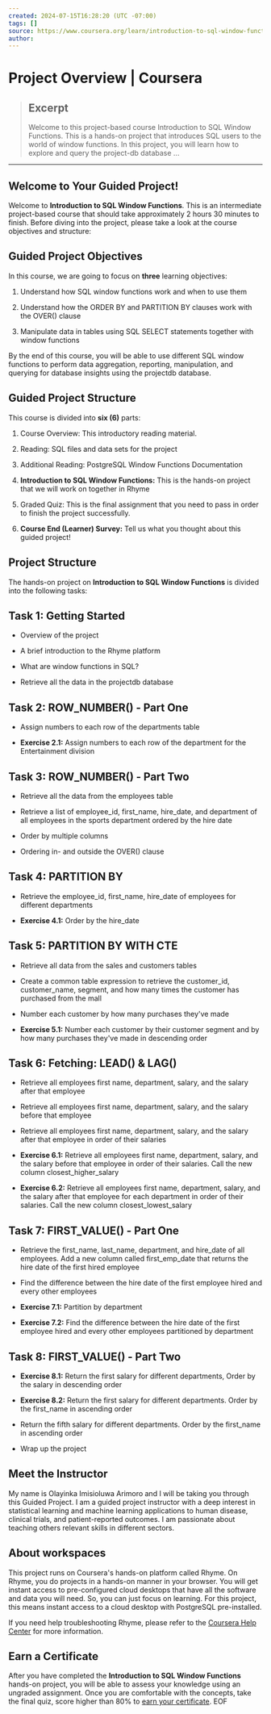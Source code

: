 ```yaml
---
created: 2024-07-15T16:28:20 (UTC -07:00)
tags: []
source: https://www.coursera.org/learn/introduction-to-sql-window-functions/supplement/MhGNK/project-overview
author: 
---
```


# Project Overview | Coursera

> ## Excerpt
> Welcome to this project-based course Introduction to SQL Window Functions. This is a hands-on project that introduces SQL users to the world of window functions. In this project, you will learn how to explore and query the project-db database ...

---
## **Welcome to Your Guided Project!**

Welcome to **Introduction to SQL Window Functions**. This is an intermediate project-based course that should take approximately 2 hours 30 minutes to finish. Before diving into the project, please take a look at the course objectives and structure:

## **Guided Project Objectives**

In this course, we are going to focus on **three** learning objectives:

1.  Understand how SQL window functions work and when to use them
    
2.  Understand how the ORDER BY and PARTITION BY clauses work with the OVER() clause
    
3.  Manipulate data in tables using SQL SELECT statements together with window functions
    

By the end of this course, you will be able to use different SQL window functions to perform data aggregation, reporting, manipulation, and querying for database insights using the projectdb database.

## **Guided Project Structure**

This course is divided into **six (6)** parts:

1.  Course Overview: This introductory reading material.
    
2.  Reading: SQL files and data sets for the project
    
3.  Additional Reading: PostgreSQL Window Functions Documentation
    
4.  **Introduction to SQL Window Functions:** This is the hands-on project that we will work on together in Rhyme
    
5.  Graded Quiz: This is the final assignment that you need to pass in order to finish the project successfully.
    
6.  **Course End (Learner) Survey:** Tell us what you thought about this guided project!
    

## **Project Structure**

The hands-on project on **Introduction to SQL Window Functions** is divided into the following tasks:

## **Task 1: Getting Started**

-   Overview of the project
    
-   A brief introduction to the Rhyme platform
    
-   What are window functions in SQL?
    
-   Retrieve all the data in the projectdb database
    

## **Task 2: ROW\_NUMBER() - Part One**

-   Assign numbers to each row of the departments table
    
-   **Exercise 2.1:** Assign numbers to each row of the department for the Entertainment division
    

## **Task 3: ROW\_NUMBER() - Part Two**

-   Retrieve all the data from the employees table
    
-   Retrieve a list of employee\_id, first\_name, hire\_date, and department of all employees in the sports department ordered by the hire date
    
-   Order by multiple columns
    
-   Ordering in- and outside the OVER() clause
    

## **Task 4: PARTITION BY**

-   Retrieve the employee\_id, first\_name, hire\_date of employees for different departments
    
-   **Exercise 4.1:** Order by the hire\_date
    

## **Task 5: PARTITION BY WITH CTE**

-   Retrieve all data from the sales and customers tables
    
-   Create a common table expression to retrieve the customer\_id, customer\_name, segment, and how many times the customer has purchased from the mall
    
-   Number each customer by how many purchases they've made
    
-   **Exercise 5.1:** Number each customer by their customer segment and by how many purchases they've made in descending order
    

## **Task 6: Fetching: LEAD() & LAG()**

-   Retrieve all employees first name, department, salary, and the salary after that employee
    
-   Retrieve all employees first name, department, salary, and the salary before that employee
    
-   Retrieve all employees first name, department, salary, and the salary after that employee in order of their salaries
    
-   **Exercise 6.1:** Retrieve all employees first name, department, salary, and the salary before that employee in order of their salaries. Call the new column closest\_higher\_salary
    
-   **Exercise 6.2:** Retrieve all employees first name, department, salary, and the salary after that employee for each department in order of their salaries. Call the new column closest\_lowest\_salary
    

## **Task 7: FIRST\_VALUE() - Part One**

-   Retrieve the first\_name, last\_name, department, and hire\_date of all employees. Add a new column called first\_emp\_date that returns the hire date of the first hired employee
    
-   Find the difference between the hire date of the first employee hired and every other employees
    
-   **Exercise 7.1:** Partition by department
    
-   **Exercise 7.2:** Find the difference between the hire date of the first employee hired and every other employees partitioned by department
    

## **Task 8: FIRST\_VALUE() - Part Two**

-   **Exercise 8.1:** Return the first salary for different departments, Order by the salary in descending order
    
-   **Exercise 8.2:** Return the first salary for different departments. Order by the first\_name in ascending order
    
-   Return the fifth salary for different departments. Order by the first\_name in ascending order
    
-   Wrap up the project
    

## **Meet the Instructor**

My name is Olayinka Imisioluwa Arimoro and I will be taking you through this Guided Project. I am a guided project instructor with a deep interest in statistical learning and machine learning applications to human disease, clinical trials, and patient-reported outcomes. I am passionate about teaching others relevant skills in different sectors.

## **About workspaces**

This project runs on Coursera's hands-on platform called Rhyme. On Rhyme, you do projects in a hands-on manner in your browser. You will get instant access to pre-configured cloud desktops that have all the software and data you will need. So, you can just focus on learning. For this project, this means instant access to a cloud desktop with PostgreSQL pre-installed.

If you need help troubleshooting Rhyme, please refer to the [Coursera Help Center](https://learner.coursera.help/hc/en-us/search?query=rhyme&utf8=%E2%9C%93 "coursera help center") for more information.

## **Earn a Certificate**

After you have completed the **Introduction to SQL Window Functions** hands-on project, you will be able to assess your knowledge using an ungraded assignment. Once you are comfortable with the concepts, take the final quiz, score higher than 80% to [earn your certificate](https://learner.coursera.help/hc/en-us/articles/209819053-Get-a-Course-Certificate "link to article about how to earn a course certificate").
EOF